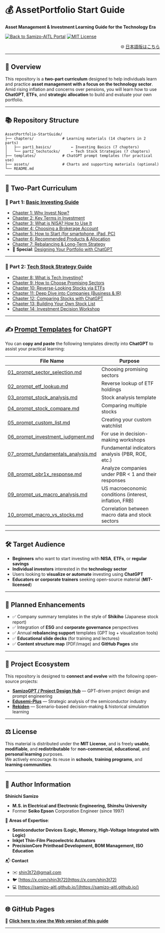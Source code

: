 # 💰 **AssetPortfolio Start Guide**  
**Asset Management & Investment Learning Guide for the Technology Era**

[![Back to Samizo-AITL Portal](https://img.shields.io/badge/Back%20to%20Samizo--AITL%20Portal-brightgreen)](https://samizo-aitl.github.io/en/) [![MIT License](https://img.shields.io/badge/license-MIT-blue.svg)](../LICENSE)


<p align="right">
🌐 <a href="./README.md">日本語版はこちら</a>
</p>

---

## 📘 **Overview**

This repository is a **two-part curriculum** designed to help individuals learn and practice **asset management with a focus on the technology sector**.  
Amid rising inflation and concerns over pensions, you will learn how to use **ChatGPT**, **ETFs**, and **strategic allocation** to build and evaluate your own portfolio.

---

## 📚 **Repository Structure**

```plaintext
AssetPortfolio-StartGuide/
├── chapters/             # Learning materials (14 chapters in 2 parts)
│   ├── part1_basics/         ← Investing Basics (7 chapters)
│   └── part2_techstocks/     ← Tech Stock Strategies (7 chapters)
├── templates/            # ChatGPT prompt templates (for practical use)
├── assets/               # Charts and supporting materials (optional)
└── README.md
```

---

## 🧠 **Two-Part Curriculum**

### 🔹 **Part 1: [Basic Investing Guide](./chapters/part1_basics/)**

- [Chapter 1: Why Invest Now?](./chapters/part1_basics/01_why_invest.md)
- [Chapter 2: Key Terms in Investment](./chapters/part1_basics/02_terms.md)
- [Chapter 3: What is NISA? How to Use It](./chapters/part1_basics/03_nisa_intro.md)
- [Chapter 4: Choosing a Brokerage Account](./chapters/part1_basics/04_choose_broker.md)
- [Chapter 5: How to Start (for smartphone, iPad, PC)](./chapters/part1_basics/05_how_to_start.md)
- [Chapter 6: Recommended Products & Allocation](./chapters/part1_basics/06_products_allocation.md)
- [Chapter 7: Rebalancing & Long-Term Strategy](./chapters/part1_basics/07_rebalance_strategy.md)
- 📌 **Special**: [Designing Your Portfolio with ChatGPT](./chapters/part1_basics/sp_chatgpt_design.md)

---

### 🔹 **Part 2: [Tech Stock Strategy Guide](./chapters/part2_techstocks/)**

- [Chapter 8: What is Tech Investing?](./chapters/part2_techstocks/08_intro_tech.md)
- [Chapter 9: How to Choose Promising Sectors](./chapters/part2_techstocks/09_focus_sectors.md)
- [Chapter 10: Reverse-Looking Stocks via ETFs](./chapters/part2_techstocks/10_etf_reverse_lookup.md)
- [Chapter 11: Deep Dive into Companies (Business & IR)](./chapters/part2_techstocks/11_deep_dive.md)
- [Chapter 12: Comparing Stocks with ChatGPT](./chapters/part2_techstocks/12_compare_stocks.md)
- [Chapter 13: Building Your Own Stock List](./chapters/part2_techstocks/13_make_your_list.md)
- [Chapter 14: Investment Decision Workshop](./chapters/part2_techstocks/14_investment_workshop.md)

---

## ✍️ **[Prompt Templates](./templates/)** for ChatGPT

You can **copy and paste** the following templates directly into **ChatGPT** to assist your practical learning:

| **File Name** | **Purpose** |
|---------------|-------------|
| [01_prompt_sector_selection.md](./templates/01_prompt_sector_selection.md) | Choosing promising sectors |
| [02_prompt_etf_lookup.md](./templates/02_prompt_etf_lookup.md) | Reverse lookup of ETF holdings |
| [03_prompt_stock_analysis.md](./templates/03_prompt_stock_analysis.md) | Stock analysis template |
| [04_prompt_stock_compare.md](./templates/04_prompt_stock_compare.md) | Comparing multiple stocks |
| [05_prompt_custom_list.md](./templates/05_prompt_custom_list.md) | Creating your custom watchlist |
| [06_prompt_investment_judgment.md](./templates/06_prompt_investment_judgment.md) | For use in decision-making workshops |
| [07_prompt_fundamentals_analysis.md](./templates/07_prompt_fundamentals_analysis.md) | Fundamental indicators analysis (PBR, ROE, etc.) |
| [08_prompt_pbr1x_response.md](./templates/08_prompt_pbr1x_response.md) | Analyze companies under PBR < 1 and their responses |
| [09_prompt_us_macro_analysis.md](./templates/09_prompt_us_macro_analysis.md) | US macroeconomic conditions (interest, inflation, FRB) |
| [10_prompt_macro_vs_stocks.md](./templates/10_prompt_macro_vs_stocks.md) | Correlation between macro data and stock sectors |

---

## 🛠 **Target Audience**

- **Beginners** who want to start investing with **NISA**, **ETFs**, or **regular savings**  
- **Individual investors** interested in the **technology sector**  
- Users looking to **visualize or automate** investing using **ChatGPT**  
- **Educators or corporate trainers** seeking open-source material (**MIT-licensed**)

---

## 🧾 **Planned Enhancements**

- ✅ Company summary templates in the style of **Shikiho** (Japanese stock report)  
- ✅ Integration of **ESG** and **corporate governance** perspectives  
- ✅ Annual **rebalancing support** templates (GPT log + visualization tools)  
- ✅ **Educational slide decks** (for training and lectures)  
- ✅ **Content structure map** (PDF/image) and **GitHub Pages** site

---

## 🔗 **Project Ecosystem**

This repository is designed to **connect and evolve** with the following open-source projects:

- [**SamizoGPT / Project Design Hub**](https://github.com/Samizo-AITL/SamizoGPT) — GPT-driven project design and prompt engineering  
- [**Edusemi-Plus**](https://github.com/Samizo-AITL/Edusemi-Plus) — Strategic analysis of the semiconductor industry  
- [**Rekiden**](https://github.com/Samizo-AITL/Rekiden) — Scenario-based decision-making & historical simulation learning

---

## ⚖️ **License**

This material is distributed under the **MIT License**, and is freely **usable**, **modifiable**, and **redistributable** for **non-commercial**, **educational**, and **personal learning** purposes.  
We actively encourage its reuse in **schools**, **training programs**, and **learning communities**.

---

## 👤 **Author Information**

**Shinichi Samizo**  
- **M.S. in Electrical and Electronic Engineering, Shinshu University**  
- Former **Seiko Epson** Corporation Engineer (since 1997)

📌 **Areas of Expertise**:  
- **Semiconductor Devices (Logic, Memory, High-Voltage Integrated with Logic)**  
- **Inkjet Thin-Film Piezoelectric Actuators**  
- **PrecisionCore Printhead Development, BOM Management, ISO Education**

📬 **Contact**  
- ✉️ [shin3t72@gmail.com](mailto:shin3t72@gmail.com)  
- 🐦 [https://x.com/shin3t72](https://x.com/shin3t72)  
- 💻 [https://samizo-aitl.github.io/](https://samizo-aitl.github.io/)

---

## 🌐 **GitHub Pages**

📘 [**Click here to view the Web version of this guide**](https://samizo-aitl.github.io/AssetPortfolio-StartGuide/)

---
